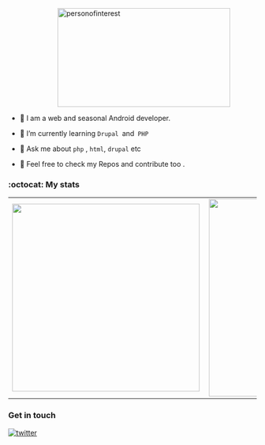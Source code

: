<div style="margin-left:100;">
    <img align="top" height="200" width="350"    alt=" personofinterest"  src="https://user-images.githubusercontent.com/46656468/113506863-e6ad3c80-954f-11eb-957a-1d258804847c.gif" />
</div>  


- 🔭 I am a web and seasonal Android developer.
- 🌱 I’m currently learning `Drupal `and` PHP`

- 💬 Ask me about `php` , `html`, `drupal` etc
- 🚀 Feel free to check my Repos and contribute too . 
 

### :octocat: My stats
<table>
  <tr>
      <td><img width="380px" align="left" src="https://github-readme-stats.vercel.app/api?username=Dyrstiu&show_icons=true&theme=tokyonight"/></td>
      <td><img width="400px" align="left" src="https://github-readme-stats.vercel.app/api/top-langs/?username=Dyrstiu&hide=css&layout=compact&theme=tokyonight"/></td>      
  </tr>   
</table>

### Get in touch
<p>
  <a href="https://twitter.com/DyrstiuAppdh"><img src="https://img.icons8.com/color/50/000000/twitter-squared.png" alt="twitter"/></a>
<!--  <a href="https://www.linkedin.com/in/linusmuema"><img src="https://img.icons8.com/color/50/000000/linkedin.png" alt="linkedin"/></a>
  <a href="https://stackoverflow.com/users/11125430/linus-muema"><img src="https://img.icons8.com/color/50/000000/stackoverflow.png" alt="stackoverflow"/></a>
<p>-->
 


